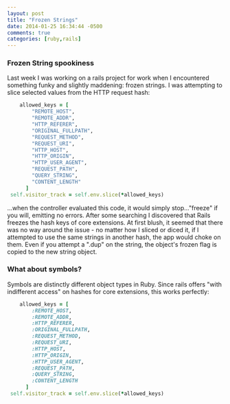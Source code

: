 ```yaml
---
layout: post
title: "Frozen Strings"
date: 2014-01-25 16:34:44 -0500
comments: true
categories: [ruby,rails]
---
```

### Frozen String spookiness
Last week I was working on a rails project for work when I encountered something funky and slightly maddening: frozen strings. I was attempting to slice selected values from the HTTP request hash:

``` ruby plucking values from the Rails Request object
    allowed_keys = [
        "REMOTE_HOST",
        "REMOTE_ADDR",
        "HTTP_REFERER",
        "ORIGINAL_FULLPATH",
        "REQUEST_METHOD",
        "REQUEST_URI",
        "HTTP_HOST",
        "HTTP_ORIGIN",
        "HTTP_USER_AGENT",
        "REQUEST_PATH",
        "QUERY_STRING",
        "CONTENT_LENGTH"
      ]
 self.visitor_track = self.env.slice(*allowed_keys)
```
...when the controller evaluated this code, it would simply stop..."freeze" if you will, emitting no errors. After some searching I discovered that Rails freezes the hash keys of core extensions. At first blush, it seemed that there was no way around the issue - no matter how I sliced or diced it, if I attempted to use the same strings in another hash, the app would choke on them. Even if you attempt a ".dup" on the string, the object's frozen flag is copied to the new string object.

### What about symbols?
Symbols are distinctly different object types in Ruby. Since rails offers "with indifferent access" on hashes for core extensions, this works perfectly:

``` ruby use symbols to access data on the request instead of strings. 
    allowed_keys = [
        :REMOTE_HOST,
        :REMOTE_ADDR,
        :HTTP_REFERER,
        :ORIGINAL_FULLPATH,
        :REQUEST_METHOD,
        :REQUEST_URI,
        :HTTP_HOST,
        :HTTP_ORIGIN,
        :HTTP_USER_AGENT,
        :REQUEST_PATH,
        :QUERY_STRING,
        :CONTENT_LENGTH
      ]
 self.visitor_track = self.env.slice(*allowed_keys)
```

